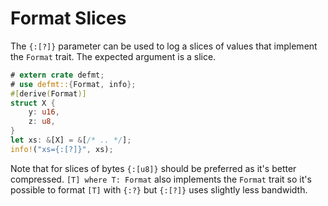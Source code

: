 # Format Slices

The `{:[?]}` parameter can be used to log a slices of values that implement the `Format` trait.
The expected argument is a slice.

``` rust
# extern crate defmt;
# use defmt::{Format, info};
#[derive(Format)]
struct X {
    y: u16,
    z: u8,
}
let xs: &[X] = &[/* .. */];
info!("xs={:[?]}", xs);
```

Note that for slices of bytes `{:[u8]}` should be preferred as it's better compressed.
`[T] where T: Format` also implements the `Format` trait so it's possible to format `[T]` with `{:?}` but `{:[?]}` uses slightly less bandwidth.

